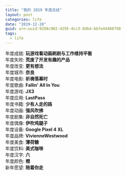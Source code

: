 ```yaml
---
title: "我的 2019 年度总结"
layout: post
categories: life
date: "2019-12-28"
guid: urn:uuid:9298c902-4295-4cc3-8db4-bbfe44480790
tags:
  - life
---
```



年度成就: **玩游戏看动画刷剧与工作维持平衡**  
年度失败: **荒废了开发有趣的产品**  
年度改变: **更有想法**   
年度城市: **奈良**  
年度电影: **祈祷落幕时**  
年度歌曲: **Fallin' All In You**   
年度游戏: **JX3**  
年度应用: **LastPass**  
年度书籍: **少有人走的路**  
年度动画: **强风吹拂**  
年度剧集: **非自然死亡**  
年度偶像: **伊吹鸡腿子**  
年度设备: **Google Pixel 4 XL**   
年度品牌: **VivienneWestwood**  
年度美食: **薄荷糖**  
年度饮料: **美式咖啡**  
年度汉字: **六**  
年度颜色: **橙**  
新年愿望: **陪着你走**  
